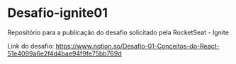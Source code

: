 # Desafio-ignite01


Repositório para a publicação do desafio solicitado pela RocketSeat - Ignite 

Link do desafio: https://www.notion.so/Desafio-01-Conceitos-do-React-51e4099a6e2f4d4bae94f9fe75bb769d

